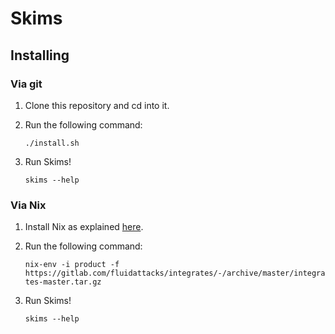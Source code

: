 # Skims

## Installing

### Via git

1.  Clone this repository and cd into it.

1.  Run the following command:

    `./install.sh`

1.  Run Skims!

    `skims --help`

### Via Nix

1.  Install Nix as explained [here](https://nixos.org/download.html).

1.  Run the following command:

    `nix-env -i product -f https://gitlab.com/fluidattacks/integrates/-/archive/master/integrates-master.tar.gz`

1.  Run Skims!

    `skims --help`
